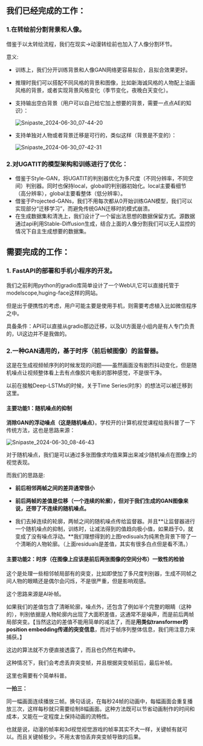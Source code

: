## 我们已经完成的工作：

### 1.在转绘前分割背景和人像。

借鉴于以太转绘流程，我们在现实->动漫转绘前也加入了人像分割环节。

意义:

* 训练上，我们分开训练背景和人像GAN网络更容易拟合，且拟合效果更好。

* 推理时我们可以搭配不同风格的背景和图像，比如新海诚风格的人物配上油画风格的背景，或者实现背景风格变化（季节变化，夜晚白天变化）。

* 支持输出空白背景（用户可以自己给它加上想要的背景，需要一点点AE的知识）：

  ![Snipaste_2024-06-30_07-44-20](https://fastly.jsdelivr.net/gh/MrXnneHang/blog_img/BlogHosting/img/24/06/202406300746030.jpeg)

* 支持单独对人物或者背景迁移是可行的，类似这样（背景是不变的）：

  ![Snipaste_2024-06-30_07-42-31](https://fastly.jsdelivr.net/gh/MrXnneHang/blog_img/BlogHosting/img/24/06/202406300747057.jpeg)

### 2.对UGATIT的模型架构和训练进行了优化：

* 借鉴于Style-GAN，将UGATIT的判别器优化为多尺度（不同分辨率，不同空间）判别器。同时也保持local，global的判别器初始化。local主要看细节（高分辨率），global主要看整体（低分辨率）。
* 借鉴于Projected-GANs，我们不用每次都从0开始训练GAN模型，我们可以实现部分“迁移学习”，而避免传统GAN迁移时的模式崩溃。
* 在生成数据集和清洗上，我们设计了一个留出法思想的数据保留方式。源数据通过api利用Stable-Diffusion生成，结合上面的人像分割我们可以无人监控的情况下自主生成想要的数据集。

## 需要完成的工作：



### 1. FastAPI的部署和手机小程序的开发。

我们之前利用python的gradio库简单设计了一个WebUI,它可以直接托管于modelscope,huging-face这样的网站。

但是出于便携性的考虑，用户可能主要是使用手机，则需要考虑植入比如微信程序之中。

具备条件：API可以直接从gradio那边迁移，以及UI方面是小组内是有人专门负责的，UI这边并不是我做的。

### 2.一种GAN通用的，基于时序（前后帧图像）的监督器。

这是在生成视频帧序列的时候发现的问题——虽然画面没有剧烈抖动变化，但是随机噪点让视频整体看上去有点像胶片电影的那种感觉，不是很干净。

以前在接触Deep-LSTMs的时候，关于Time Series(时序）的想法可以被迁移到这里。

#### **主要功能1：随机噪点的抑制**

**消除GAN的浮动噪点（这是随机噪点）**。学校开的计算机视觉课程给我科普了一下传统方法，这也是思路来源：

![Snipaste_2024-06-30_08-46-43](https://fastly.jsdelivr.net/gh/MrXnneHang/blog_img/BlogHosting/img/24/06/202406300847729.jpeg)

对于随机噪点，我们是可以通过多张图像求均值来算出来减少随机噪点在图像上的视觉表现。

而我们的思路是:

* **前后相邻两帧之间的差异通常很小**

* **前后两帧的差值是位移（一个连续的轮廓），但对于我们生成的GAN图像来说，还带了不连续的随机噪点。**
* 我们去掉连续的轮廓，两帧之间的随机噪点传给监督器。并且**让监督器进行一个随机噪点的抑制，训练时，让减法得到的值趋向极小值，如果趋于0，就变成了没有噪点浮动。**我们理想得到的上图redisuals为纯黑色背景下带了一个清晰的人物轮廓。（上面residuals是差值，其实有很多白点但是看不清。）

#### **主要功能2：时序（在图像上应该是前后两张图像的空间分布）一致性的检验**

 这个是处理一些相邻帧局部有的突变，比如即使加了多尺度判别器，生成不同帧之间人物的眼睛还是偶尔会闪烁，不是很严重，但是影响观感。

这个思路来源是AI补帧。

如果我们的差值包含了清晰轮廓，噪点外，还包含了例如半个完整的眼睛（这种的），判别依据是人物轮廓内出现了大面积差值，这通常不是噪声，而是前后两帧局部突变。【当然这边的差值不能用简单的减法了，而是**用类似transformer的position embedding传递的突变信息**，而对于帧序列整体信息，我们用注意力来捕获。】

这边的算法就不方便直接透露了，而且也仍然在构建中。

这种情况下，我们会考虑丢弃突变帧，并且根据突变帧前后，最后补帧。

这里也需要有个简单科普。

**一拍三：**

同一幅画面连续播放三帧。换句话说，在每秒24帧的动画中，每幅画面会重复播放三次，这样每秒就只需要绘制8幅画面。这种方法既可以节省动画制作的时间和成本，又能在一定程度上保持动画的流畅性。

也就是说，动漫的帧率和3d视觉视觉游戏的帧率其实不大一样，关键帧有就可以。而且关键帧极少。不用太害怕丢弃突变帧导致的后果。
